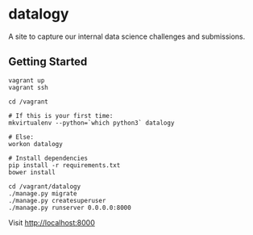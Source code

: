 # datalogy
A site to capture our internal data science challenges and submissions.

## Getting Started
```
vagrant up
vagrant ssh

cd /vagrant

# If this is your first time:
mkvirtualenv --python=`which python3` datalogy

# Else:
workon datalogy

# Install dependencies
pip install -r requirements.txt
bower install

cd /vagrant/datalogy
./manage.py migrate
./manage.py createsuperuser
./manage.py runserver 0.0.0.0:8000
```
Visit [http://localhost:8000](http://localhost:8000)
